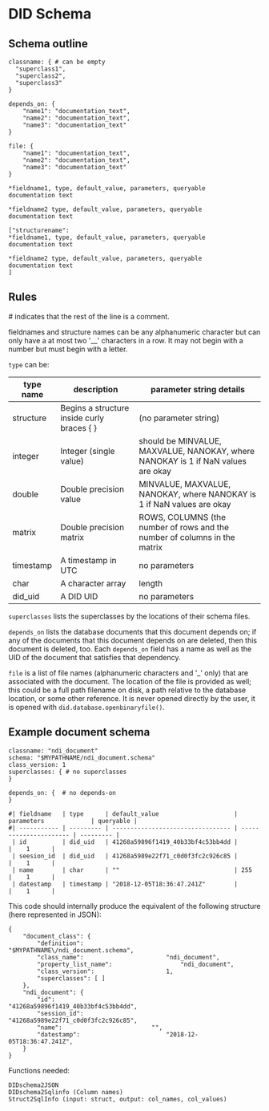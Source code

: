# DID Schema

## Schema outline

```
classname: { # can be empty 
  "superclass1",
  "superclass2",
  "superclass3" 
}

depends_on: {
	"name1": "documentation_text",
	"name2": "documentation_text",
	"name3": "documentation_text"
}

file: { 
	"name1": "documentation_text",
	"name2": "documentation_text",
	"name3": "documentation_text"
}

*fieldname1, type, default_value, parameters, queryable
documentation text

*fieldname2 type, default_value, parameters, queryable
documentation text

["structurename":
*fieldname1, type, default_value, parameters, queryable
documentation text

*fieldname2 type, default_value, parameters, queryable
documentation text
]

```

## Rules

\# indicates that the rest of the line is a comment.

fieldnames and structure names can be any alphanumeric character but can only have a at most two '__' characters in a row. It may not begin with a number but must begin with a letter.

`type` can be:

| type name | description | parameter string details |
| --- | --- | --- | 
| structure  | Begins a structure inside curly braces { } | (no parameter string)
| integer | Integer (single value) | should be MINVALUE, MAXVALUE, NANOKAY, where NANOKAY is 1 if NaN values are okay |
| double | Double precision value | MINVALUE, MAXVALUE, NANOKAY, where NANOKAY is 1 if NaN values are okay |
| matrix | Double precision matrix | ROWS, COLUMNS (the number of rows and the number of columns in the matrix |
| timestamp | A timestamp in UTC | no parameters |
| char | A character array | length |
| did_uid   | A DID UID | no parameters |

`superclasses` lists the superclasses by the locations of their schema files.

`depends_on` lists the database documents that this document depends on; if any of the documents that this document depends on
are deleted, then this document is deleted, too. Each `depends_on` field has a name as well as the UID of the document that
satisfies that dependency.

`file` is a list of file names (alphanumeric characters and '_' only) that are associated with the document. The location of the
file is provided as well; this could be a full path filename on disk, a path relative to the database location, or some other
reference. It is never opened directly by the user, it is opened with `did.database.openbinaryfile()`.

## Example document schema

```
classname: "ndi_document"
schema: "$MYPATHNAME/ndi_document.schema"
class_version: 1
superclasses: { # no superclasses
}

depends_on: {  # no depends-on
}

#| fieldname   | type      | default_value                     | parameters             | queryable |
#| ----------- | --------- | --------------------------------- | ---------------------- | --------- |
 | id          | did_uid   | 41268a59896f1419_40b33bf4c53bb4dd |                        |    1      |
 | seesion_id  | did_uid   | 41268a5989e22f71_c0d0f3fc2c926c85 |                        |    1      |
 | name        | char      | ""                                | 255                    |    1      | 
 | datestamp   | timestamp | "2018-12-05T18:36:47.241Z"        |                        |    1      |
```

This code should internally produce the equivalent of the following structure (here represented in JSON):

```
{
	"document_class": {
		"definition":						"$MYPATHNAME\/ndi_document.schema",
		"class_name":						"ndi_document",
		"property_list_name":					"ndi_document",
		"class_version":					1,
		"superclasses": [ ]
	},
	"ndi_document": {
		"id":							"41268a59896f1419_40b33bf4c53bb4dd",
		"session_id":						"41268a5989e22f71_c0d0f3fc2c926c85",
		"name":							"",
		"datestamp":						"2018-12-05T18:36:47.241Z",
	}
}

```


Functions needed:

```
DIDschema2JSON
DIDschema2Sqlinfo (Column names)
Struct2SqlInfo (input: struct, output: col_names, col_values)
```

